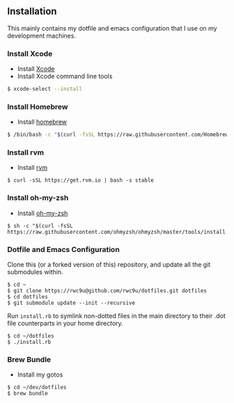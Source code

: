 ## Installation
This mainly contains my dotfile and emacs configuration that I use on my development machines.

### Install Xcode

* Install [Xcode](https://developer.apple.com/xcode/)
* Install Xcode command line tools
```bash
$ xcode-select --install
```

### Install Homebrew 
* Install [homebrew](https://brew.sh/)
```bash
$ /bin/bash -c "$(curl -fsSL https://raw.githubusercontent.com/Homebrew/install/master/install.sh)"
```
### Install rvm
* Install [rvm](https://rvm.io)
```
$ curl -sSL https://get.rvm.io | bash -s stable
```
### Install oh-my-zsh
* Install [oh-my-zsh](https://ohmyz.sh)
```
$ sh -c "$(curl -fsSL https://raw.githubusercontent.com/ohmyzsh/ohmyzsh/master/tools/install.sh)"
```
### Dotfile and Emacs Configuration
Clone this (or a forked version of this) repository, and update all the git submodules within.

    $ cd ~
    $ git clone https://rwc9u@github.com/rwc9u/dotfiles.git dotfiles
    $ cd dotfiles
    $ git submodule update --init --recursive

Run `install.rb` to symlink non-dotted files in the main directory to their .dot file counterparts in your home directory.

    $ cd ~/dotfiles
    $ ./install.rb



### Brew Bundle
* Install my gotos
```
$ cd ~/dev/dotfiles
$ brew bundle
```
